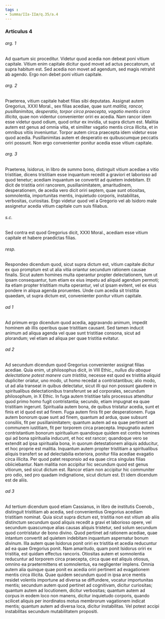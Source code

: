 ```yaml
---
tags : 
- Summa/IIa-IIæ/q.35/a.4
---
```


### Articulus 4

###### arg. 1
Ad quartum sic proceditur. Videtur quod acedia non debeat poni vitium capitale. Vitium enim capitale dicitur quod movet ad actus peccatorum, ut supra habitum est. Sed acedia non movet ad agendum, sed magis retrahit ab agendo. Ergo non debet poni vitium capitale.

###### arg. 2
Praeterea, vitium capitale habet filias sibi deputatas. Assignat autem Gregorius, XXXI Moral., sex filias acediae, quae sunt *malitia, rancor, pusillanimitas, desperatio, torpor circa praecepta, vagatio mentis circa illicita*, quae non videntur convenienter oriri ex acedia. Nam rancor idem esse videtur quod odium, quod oritur ex invidia, ut supra dictum est. Malitia autem est genus ad omnia vitia, et similiter vagatio mentis circa illicita, et in omnibus vitiis inveniuntur. Torpor autem circa praecepta idem videtur esse quod acedia. Pusillanimitas autem et desperatio ex quibuscumque peccatis oriri possunt. Non ergo convenienter ponitur acedia esse vitium capitale.

###### arg. 3
Praeterea, Isidorus, in libro de summo bono, distinguit vitium acediae a vitio tristitiae, dicens tristitiam esse inquantum recedit a graviori et laborioso ad quod tenetur; acediam inquantum se convertit ad quietem indebitam. Et dicit de tristitia oriri rancorem, pusillanimitatem, amaritudinem, desperationem, de acedia vero dicit oriri septem, quae sunt otiositas, somnolentia, importunitas mentis, inquietudo corporis, instabilitas, verbositas, curiositas. Ergo videtur quod vel a Gregorio vel ab Isidoro male assignetur acedia vitium capitale cum suis filiabus.

###### s.c.
Sed contra est quod Gregorius dicit, XXXI Moral., acediam esse vitium capitale et habere praedictas filias.

###### resp.
Respondeo dicendum quod, sicut supra dictum est, vitium capitale dicitur ex quo promptum est ut alia vitia oriantur secundum rationem causae finalis. Sicut autem homines multa operantur propter delectationem, tum ut ipsam consequantur, tum etiam ex eius impetu ad aliquid agendum permoti; ita etiam propter tristitiam multa operantur, vel ut ipsam evitent, vel ex eius pondere in aliqua agenda proruentes. Unde cum acedia sit tristitia quaedam, ut supra dictum est, convenienter ponitur vitium capitale.

###### ad 1
Ad primum ergo dicendum quod acedia, aggravando animum, impedit hominem ab illis operibus quae tristitiam causant. Sed tamen inducit animum ad aliqua agenda vel quae sunt tristitiae consona, sicut ad plorandum; vel etiam ad aliqua per quae tristitia evitatur.

###### ad 2
Ad secundum dicendum quod Gregorius convenienter assignat filias acediae. Quia enim, ut philosophus dicit, in VIII Ethic., *nullus diu absque delectatione potest manere cum tristitia*, necesse est quod ex tristitia aliquid dupliciter oriatur, uno modo, ut homo recedat a contristantibus; alio modo, ut ad alia transeat in quibus delectatur, sicut illi qui non possunt gaudere in spiritualibus delectationibus transferunt se ad corporales, secundum philosophum, in X Ethic. In fuga autem tristitiae talis processus attenditur quod primo homo fugit contristantia; secundo, etiam impugnat ea quae tristitiam ingerunt. Spiritualia autem bona, de quibus tristatur acedia, sunt et finis et id quod est ad finem. Fuga autem finis fit per desperationem. Fuga autem bonorum quae sunt ad finem, quantum ad ardua, quae subsunt consiliis, fit per pusillanimitatem; quantum autem ad ea quae pertinent ad communem iustitiam, fit per torporem circa praecepta. Impugnatio autem contristantium bonorum spiritualium quandoque quidem est contra homines qui ad bona spiritualia inducunt, et hoc est rancor; quandoque vero se extendit ad ipsa spiritualia bona, in quorum detestationem aliquis adducitur, et hoc proprie est malitia. Inquantum autem propter tristitiam a spiritualibus aliquis transfert se ad delectabilia exteriora, ponitur filia acediae evagatio circa illicita. Per quod patet responsio ad ea quae circa singulas filias obiiciebantur. Nam malitia non accipitur hic secundum quod est genus vitiorum, sed sicut dictum est. Rancor etiam non accipitur hic communiter pro odio, sed pro quadam indignatione, sicut dictum est. Et idem dicendum est de aliis.

###### ad 3
Ad tertium dicendum quod etiam Cassianus, in libro de institutis Coenob., distinguit tristitiam ab acedia, sed convenientius Gregorius acediam tristitiam nominat. Quia sicut supra dictum est, tristitia non est vitium ab aliis distinctum secundum quod aliquis recedit a gravi et laborioso opere, vel secundum quascumque alias causas aliquis tristetur, sed solum secundum quod contristatur de bono divino. Quod pertinet ad rationem acediae, quae intantum convertit ad quietem indebitam inquantum aspernatur bonum divinum. Illa autem quae Isidorus ponit oriri ex tristitia et acedia reducuntur ad ea quae Gregorius ponit. Nam amaritudo, quam ponit Isidorus oriri ex tristitia, est quidam effectus rancoris. Otiositas autem et somnolentia reducuntur ad torporem circa praecepta, circa quae est aliquis otiosus, omnino ea praetermittens et somnolentus, ea negligenter implens. Omnia autem alia quinque quae ponit ex acedia oriri pertinent ad evagationem mentis circa illicita. Quae quidem secundum quod in ipsa arce mentis residet volentis importune ad diversa se diffundere, vocatur importunitas mentis; secundum autem quod pertinet ad cognitivam, dicitur curiositas; quantum autem ad locutionem, dicitur verbositas; quantum autem ad corpus in eodem loco non manens, dicitur inquietudo corporis, quando scilicet aliquis per inordinatos motus membrorum vagationem indicat mentis; quantum autem ad diversa loca, dicitur instabilitas. Vel potest accipi instabilitas secundum mutabilitatem propositi.

